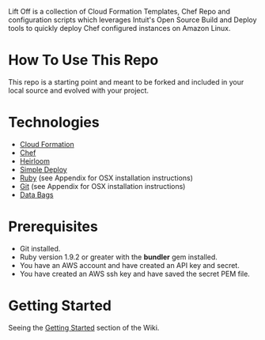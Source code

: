 Lift Off is a collection of Cloud Formation Templates, Chef Repo and configuration scripts which leverages Intuit's Open Source Build and Deploy tools to quickly deploy Chef configured instances on Amazon Linux.

How To Use This Repo
====================

This repo is a starting point and meant to be forked and included in your local source and evolved with your project.

Technologies
============

* [Cloud Formation](http://aws.amazon.com/cloudformation)
* [Chef](http://www.opscode.com/chef/)
* [Heirloom](https://github.com/intuit/heirloom)
* [Simple Deploy](https://github.com/intuit/simple_deploy)
* [Ruby](http://www.ruby-lang.org/en/) (see Appendix for OSX installation instructions)
* [Git](http://git-scm.com/) (see Appendix for OSX installation instructions)
* [Data Bags](http://wiki.opscode.com/display/chef/Data+Bags)

Prerequisites
=============
  
* Git installed.
* Ruby version 1.9.2 or greater with the **bundler** gem installed.
* You have an AWS account and have created an API key and secret.
* You have created an AWS ssh key and have saved the secret PEM file.

Getting Started
===============

Seeing the [Getting Started](https://github.com/wiki/intuit/liftoff/GettingStarted.md) section of the Wiki.
